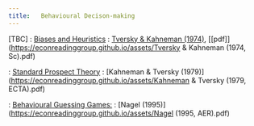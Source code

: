```yaml
---
title:   Behavioural Decison-making
---
```



[TBC]
: [Biases and Heuristics](#)
  : [Tversky & Kahneman (1974)](https://www.science.org/doi/abs/10.1126/science.185.4157.1124?casa_token=INV-gbX-_lUAAAAA:C2vKJBmabIzOUVa4cAyfF2j4QFlOsCWeQ1-I8IjAYQwOjpIC6jnQaBEBJ9I7wi5JQU4XSsVFNE4R), [[pdf]](https://econreadinggroup.github.io/assets/Tversky & Kahneman (1974, Sc).pdf)

: [Standard Prospect Theory](#)
  : [Kahneman & Tversky (1979)](https://econreadinggroup.github.io/assets/Kahneman & Tversky (1979, ECTA).pdf)

: [Behavioural Guessing Games:](#)
  : [Nagel (1995)](https://econreadinggroup.github.io/assets/Nagel (1995, AER).pdf)

